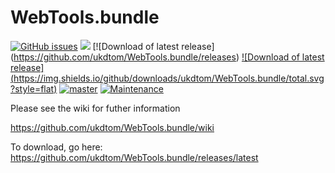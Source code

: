 WebTools.bundle
===============
[![GitHub issues](https://img.shields.io/github/issues/ukdtom/WebTools.bundle.svg?style=flat)](https://github.com/ukdtom/WebTools.bundle/issues) [![](https://img.shields.io/github/release/ukdtom/WebTools.bundle.svg?style=flat)](https://github.com/ukdtom/WebTools.bundle/releases) [![Download of latest release]
(https://github.com/ukdtom/WebTools.bundle/releases) [![Download of latest release]
(https://img.shields.io/github/downloads/ukdtom/WebTools.bundle/total.svg?style=flat)](https://github.com/ukdtom/WebTools.bundle)
[![master](https://img.shields.io/badge/master-stable-green.svg?maxAge=2592000)]()
[![Maintenance](https://img.shields.io/maintenance/yes/2017.svg)]()


Please see the wiki for futher information

https://github.com/ukdtom/WebTools.bundle/wiki

To download, go here:
https://github.com/ukdtom/WebTools.bundle/releases/latest
